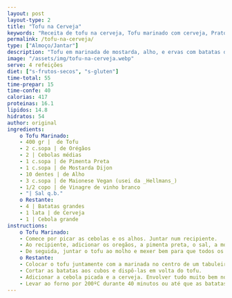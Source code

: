 ```yaml
---
layout: post
layout-type: 2
title: "Tofu na Cerveja"
keywords: "Receita de tofu na cerveja, Tofu marinado com cerveja, Prato principal vegano, Como fazer tofu com batatas douradas, Tofu assado no forno, Tofu na cerveja, Receita vegana, Tofu marinado, Batatas douradas, Tofu no forno, Como fazer tofu marinado com cerveja no forno, Receita fácil de tofu com batatas douradas, Prato principal vegano com tofu e cerveja, Receita de tofu assado com batatas e marinada de mostarda, Tofu ao forno com molho de cerveja e ervas, Receita vegan sem glúten de tofu e batatas, Receita económica de tofu com cerveja e vegetais, Tofu assado, Marinada para tofu, Cerveja em receitas veganas, Prato principal sem glúten, Almoço vegano, Jantar reconfortante vegan, Receitas veganas económicas, Cozinha sustentável, Batatas douradas ao forno, Receita saudável de tofu"
permalink: /tofu-na-cerveja/
type: ["Almoço/Jantar"]
description: "Tofu em marinada de mostarda, alho, e ervas com batatas douradas e um toque de cerveja"
image: "/assets/img/tofu-na-cerveja.webp"
serve: 4 refeições
diet: ["s-frutos-secos", "s-gluten"]
time-total: 55
time-prepar: 15
time-confe: 40
calorias: 417
proteinas: 16.1
lipidos: 14.8
hidratos: 54
author: original
ingredients:
    o Tofu Marinado:
    - 400 gr |  de Tofu
    - 2 c.sopa | de Orégãos
    - 2 | Cebolas médias
    - 1 c.sopa | de Pimenta Preta
    - 1 c.sopa | de Mostarda Dijon
    - 10 dentes | de Alho
    - 3 c.sopa | de Maionese Vegan (usei da _Hellmans_)
    - 1/2 copo | de Vinagre de vinho branco
    - "| Sal q.b."
    o Restante:
    - 4 | Batatas grandes
    - 1 lata | de Cerveja
    - 1 | Cebola grande
instructions:
    o Tofu Marinado:
    - Comece por picar as cebolas e os alhos. Juntar num recipiente.
    - Ao recipiente, adicionar os oregãos, a pimenta preta, o sal, a mostarda dijon, os alhos, a maionese vegan e o vinho branco. Misturar até ficar homogéneo.
    - De seguida, juntar o tofu ao molho e mexer bem para que todos os lados adquiram o sabor. Deixar marinar o tofu, de preferência, da noite para o dia, ou então fazer na hora.
    o Restante:
    - Colocar o tofu juntamente com a marinada no centro de um tabuleiro.
    - Cortar as batatas aos cubos e dispô-las em volta do tofu.
    - Adicionar a cebola picada e a cerveja. Envolver tudo muito bem no molho, deixando o tofu ao centro.
    - Levar ao forno por 200ºC durante 40 minutos ou até que as batatas estejam douradas.
---
```

